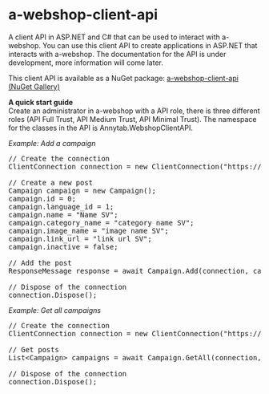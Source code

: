 a-webshop-client-api
====================

A client API in ASP.NET and C# that can be used to interact with a-webshop. You can use this client API to create applications in ASP.NET that interacts with a-webshop. The documentation for the API is under development, more information will come later.

This client API is available as a NuGet package: <a href="https://www.nuget.org/packages/AnnytabWebshopClientAPI/">a-webshop-client-api (NuGet Gallery)</a>

<b>A quick start guide</b><br />
Create an administrator in a-webshop with a API role, there is three different roles (API Full Trust, API Medium Trust, API Minimal Trust). The namespace for the classes in the API is Annytab.WebshopClientAPI.

<i>Example: Add a campaign</i>
<pre>
// Create the connection
ClientConnection connection = new ClientConnection(&quot;https://localhost:44301&quot;, &quot;TestAPI&quot;, &quot;test&quot;);

// Create a new post
Campaign campaign = new Campaign();
campaign.id = 0;
campaign.language_id = 1;
campaign.name = &quot;Name SV&quot;;
campaign.category_name = &quot;category name SV&quot;;
campaign.image_name = &quot;image name SV&quot;;
campaign.link_url = &quot;link url SV&quot;;
campaign.inactive = false;

// Add the post
ResponseMessage response = await Campaign.Add(connection, campaign);

// Dispose of the connection
connection.Dispose();</pre>

<i>Example: Get all campaigns</i>
<pre>
// Create the connection
ClientConnection connection = new ClientConnection(&quot;https://localhost:44301&quot;, &quot;TestAPI&quot;, &quot;test&quot;);

// Get posts
List&lt;Campaign&gt; campaigns = await Campaign.GetAll(connection, 0, &quot;id&quot;, &quot;ASC&quot;);

// Dispose of the connection
connection.Dispose();</pre>
